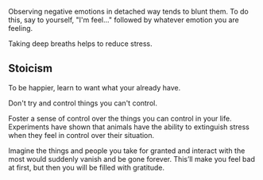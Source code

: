 Observing negative emotions in detached way tends to blunt them. To do this, say to yourself, "I'm feel..." followed by whatever emotion you are feeling.

Taking deep breaths helps to reduce stress.

## Stoicism

To be happier, learn to want what your already have.

Don't try and control things you can't control. 

Foster a sense of control over the things you can control in your life. Experiments have shown that animals have the ability to extinguish stress when they feel in control over their situation.

Imagine the things and people you take for granted and interact with the most would suddenly vanish and be gone forever. This’ll make you feel bad at first, but then you will be filled with gratitude.
